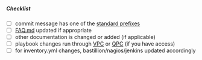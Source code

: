 <!--
Thank you for your pull request. Please provide a description above and review
the requirements below.
-->

##### Checklist
<!-- For completed items, change [ ] to [x]. Leave unchecked if not required -->

- [ ] commit message has one of the [standard prefixes](https://github.com/AdoptOpenJDK/openjdk-infrastructure/blob/master/CONTRIBUTING.md#commit-messages)
- [ ] [FAQ.md](https://github.com/AdoptOpenJDK/openjdk-infrastructure/blob/master/FAQ.md) updated if appropriate
- [ ] other documentation is changed or added (if applicable)
- [ ] playbook changes run through [VPC](https://ci.adoptopenjdk.net/view/Tooling/job/VagrantPlaybookCheck/) or [QPC](https://ci.adoptopenjdk.net/view/Tooling/job/QEMUPlaybookCheck/) (if you have access)
- [ ] for inventory.yml changes, bastillion/nagios/jenkins updated accordingly
